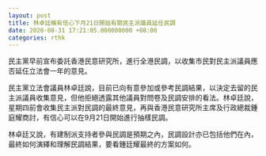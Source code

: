 ```yaml
---
layout: post
title: 林卓廷稱有信心下月21日開始有關民主派議員延任民調
date: 2020-08-31 17:21:05.000000000 +08:00
categories: rthk
---
```


民主黨早前宣布委託香港民意研究所，進行全港民調，以收集市民對民主派議員應否延仼立法會一年的意見。

民主黨立法會議員林卓廷說，目前已向有意參加或參考民調結果，以決定去留的民主派議員收集意見，但他拒絕透露其他議員對問卷及民調安排的看法。林卓廷說，星期四前會收集民主派對民調的最終意見，再與香港民意研究所主席及行政總裁鍾庭耀商討，有信心可以在9月21日開始進行抽樣民調。

林卓廷又說，有建制派支持者參與民調是預期之內，民調設計亦已包括他們在內，最終如何演繹和理解民調結果，要看鍾廷耀最終的方案如何。
